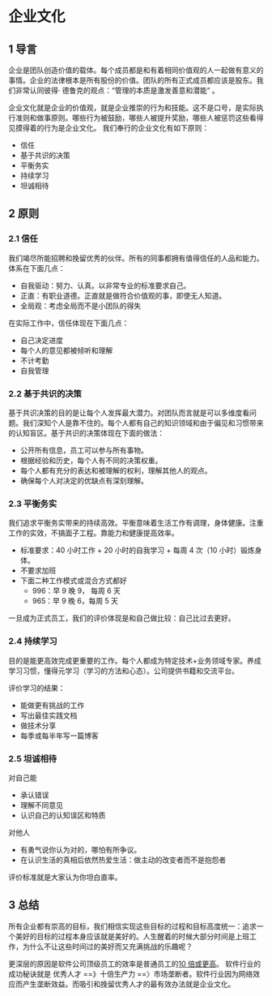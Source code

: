 # 企业文化

## 1 导言

企业是团队创造价值的载体。每个成员都是和有着相同价值观的人一起做有意义的事情。企业的法律根本是所有股份的价值。团队的所有正式成员都应该是股东。我们非常认同彼得· 德鲁克的观点：“管理的本质是激发善意和潜能” 。

企业文化就是企业的价值观，就是企业推崇的行为和技能。这不是口号，是实际执行准则和做事原则。哪些行为被鼓励，哪些人被提升奖励，哪些人被惩罚这些看得见摸得着的行为是企业文化。
我们奉行的企业文化有如下原则：

- 信任
- 基于共识的决策
- 平衡务实
- 持续学习
- 坦诚相待

## 2 原则

### 2.1 信任

我们竭尽所能招聘和挽留优秀的伙伴。所有的同事都拥有值得信任的人品和能力。体系在下面几点：

- 自我驱动：努力、认真。以非常专业的标准要求自己。
- 正直：有职业道德。正直就是做符合价值观的事，即使无人知道。
- 全局观：考虑全局而不是小团队的得失

在实际工作中，信任体现在下面几点：

- 自己决定进度
- 每个人的意见都被倾听和理解
- 不计考勤
- 自我管理

### 2.2 基于共识的决策

基于共识决策的目的是让每个人发挥最大潜力。对团队而言就是可以多维度看问题。我们深知个人是靠不住的。每个人都有自己的知识领域和由于偏见和习惯带来的认知盲区。基于共识的决策体现在下面的做法：

- 公开所有信息，员工可以参与所有事物。
- 根据经验和历史，每个人有不同的决策权重。
- 每个人都有充分的表达和被理解的权利，理解其他人的观点。
- 确保每个人对决定的优缺点有深刻理解。

### 2.3 平衡务实

我们追求平衡务实带来的持续高效。平衡意味着生活工作有调理，身体健康。注重工作的实效，不搞面子工程。靠能力和健康提高效率。

- 标准要求：40 小时工作 + 20 小时的自我学习 + 每周 4 次（10 小时）锻炼身体。
- 不要求加班
- 下面二种工作模式或混合方式都好
  - 996：早 9 晚 9， 每周 6 天
  - 965：早 9 晚 6，每周 5 天

一旦成为正式员工，我们的评价体现是和自己做比较：自己比过去更好。

### 2.4 持续学习

目的是能更高效完成更重要的工作。每个人都成为特定技术+业务领域专家。养成学习习惯，懂得元学习（学习的方法和心态）。公司提供书籍和交流平台。

评价学习的结果：

- 能做更有挑战的工作
- 写出最佳实践文档
- 做技术分享
- 每季或每半年写一篇博客

### 2.5 坦诚相待

对自己能

- 承认错误
- 理解不同意见
- 认识自己的认知误区和特质

对他人

- 有勇气说你认为对的，哪怕有所争议。
- 在认识生活的真相后依然热爱生活：做主动的改变者而不是抱怨者

评价标准就是大家认为你坦白直率。

## 3 总结

所有企业都有崇高的目标，我们相信实现这些目标的过程和目标高度统一：追求一个美好的目标的过程本身应该就是美好的。人生醒着的时候大部分时间是上班工作，为什么不让这些时间过的美好而又充满挑战的乐趣呢？

更深层的原因是软件公司顶级员工的效率是普通员工的[10 倍或更高](https://www.joelonsoftware.com/2005/07/25/hitting-the-high-notes/)。 软件行业的成功秘诀就是 优秀人才 ==》十倍生产力 ==〉市场垄断者。软件行业因为网络效应而产生垄断效益。而吸引和挽留优秀人才的最有效办法就是企业文化。
